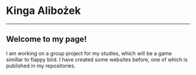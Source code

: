 # Kinga Alibożek
----
## Welcome to my page!
I am working on a group project for my studies, which will be a game simillar to flappy bird.
I have created some websites before, one of which is published in my repositories.
